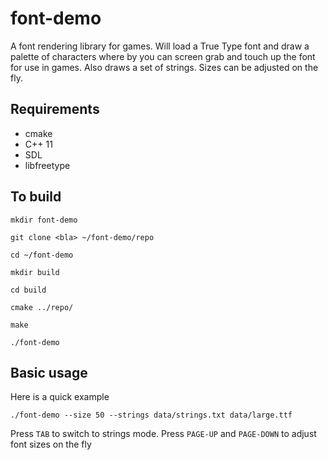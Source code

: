 # font-demo

A font rendering library for games. Will load a True Type font and draw a
palette of characters where by you can screen grab and touch up the font
for use in games. Also draws a set of strings. Sizes can be adjusted on
the fly.

## Requirements

- cmake
- C++ 11
- SDL
- libfreetype

## To build

    mkdir font-demo
    
    git clone <bla> ~/font-demo/repo

    cd ~/font-demo

    mkdir build

    cd build

    cmake ../repo/

    make

    ./font-demo


## Basic usage

Here is a quick example

    ./font-demo --size 50 --strings data/strings.txt data/large.ttf

Press `TAB` to switch to strings mode. Press `PAGE-UP` and `PAGE-DOWN`
to adjust font sizes on the fly